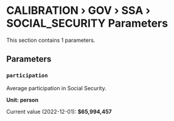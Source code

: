 # CALIBRATION › GOV › SSA › SOCIAL_SECURITY Parameters

This section contains 1 parameters.

## Parameters

### `participation`

Average participation in Social Security.

**Unit: person**

Current value (2022-12-01): **$65,994,457**

